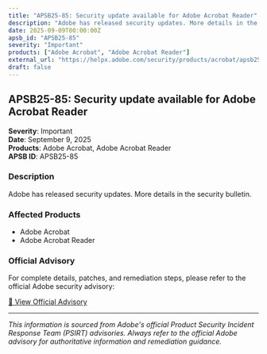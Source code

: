 ```yaml
---
title: "APSB25-85: Security update available for Adobe Acrobat Reader"
description: "Adobe has released security updates. More details in the security bulletin."
date: 2025-09-09T00:00:00Z
apsb_id: "APSB25-85"
severity: "Important"
products: ["Adobe Acrobat", "Adobe Acrobat Reader"]
external_url: "https://helpx.adobe.com/security/products/acrobat/apsb25-85.html"
draft: false
---
```


## APSB25-85: Security update available for Adobe Acrobat Reader

**Severity**: Important  
**Date**: September 9, 2025  
**Products**: Adobe Acrobat, Adobe Acrobat Reader  
**APSB ID**: APSB25-85

### Description

Adobe has released security updates. More details in the security bulletin.

### Affected Products

- Adobe Acrobat
- Adobe Acrobat Reader


### Official Advisory

For complete details, patches, and remediation steps, please refer to the official Adobe security advisory:

[🔗 View Official Advisory](https://helpx.adobe.com/security/products/acrobat/apsb25-85.html)

---

*This information is sourced from Adobe's official Product Security Incident Response Team (PSIRT) advisories. Always refer to the official Adobe advisory for authoritative information and remediation guidance.*
